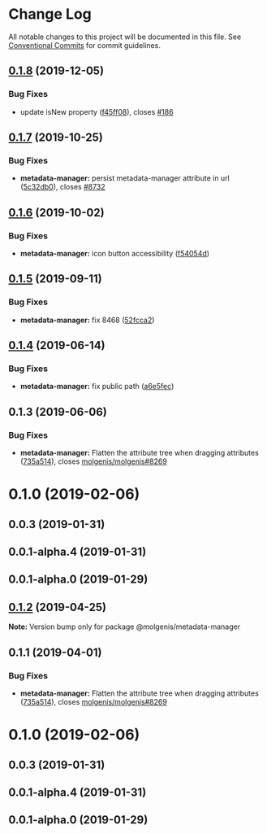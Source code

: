 # Change Log

All notable changes to this project will be documented in this file.
See [Conventional Commits](https://conventionalcommits.org) for commit guidelines.

## [0.1.8](https://github.com/molgenis/molgenis-frontend/compare/@molgenis-ui/metadata-manager@0.1.7...@molgenis-ui/metadata-manager@0.1.8) (2019-12-05)


### Bug Fixes

* update isNew property ([f45ff08](https://github.com/molgenis/molgenis-frontend/commit/f45ff08)), closes [#186](https://github.com/molgenis/molgenis-frontend/issues/186)





## [0.1.7](https://github.com/molgenis/molgenis-frontend/compare/@molgenis-ui/metadata-manager@0.1.6...@molgenis-ui/metadata-manager@0.1.7) (2019-10-25)


### Bug Fixes

* **metadata-manager:** persist metadata-manager attribute in url ([5c32db0](https://github.com/molgenis/molgenis-frontend/commit/5c32db0)), closes [#8732](https://github.com/molgenis/molgenis-frontend/issues/8732)





## [0.1.6](https://github.com/molgenis/molgenis-frontend/compare/@molgenis-ui/metadata-manager@0.1.5...@molgenis-ui/metadata-manager@0.1.6) (2019-10-02)


### Bug Fixes

* **metadata-manager:** icon button accessibility ([f54054d](https://github.com/molgenis/molgenis-frontend/commit/f54054d))





## [0.1.5](https://github.com/molgenis/molgenis-frontend/compare/@molgenis-ui/metadata-manager@0.1.4...@molgenis-ui/metadata-manager@0.1.5) (2019-09-11)


### Bug Fixes

* **metadata-manager:** fix 8468 ([52fcca2](https://github.com/molgenis/molgenis-frontend/commit/52fcca2))





## [0.1.4](https://github.com/molgenis/molgenis-frontend/compare/@molgenis-ui/metadata-manager@0.1.3...@molgenis-ui/metadata-manager@0.1.4) (2019-06-14)


### Bug Fixes

* **metadata-manager:** fix public path ([a6e5fec](https://github.com/molgenis/molgenis-frontend/commit/a6e5fec))





## 0.1.3 (2019-06-06)


### Bug Fixes

* **metadata-manager:** Flatten the attribute tree when dragging attributes ([735a514](https://github.com/molgenis/molgenis-frontend/commit/735a514)), closes [molgenis/molgenis#8269](https://github.com/molgenis/molgenis/issues/8269)



# 0.1.0 (2019-02-06)



## 0.0.3 (2019-01-31)



## 0.0.1-alpha.4 (2019-01-31)



## 0.0.1-alpha.0 (2019-01-29)





## [0.1.2](https://github.com/molgenis/molgenis-frontend/compare/@molgenis/metadata-manager@0.1.1...@molgenis/metadata-manager@0.1.2) (2019-04-25)

**Note:** Version bump only for package @molgenis/metadata-manager





## 0.1.1 (2019-04-01)


### Bug Fixes

* **metadata-manager:** Flatten the attribute tree when dragging attributes ([735a514](https://github.com/molgenis/molgenis-frontend/commit/735a514)), closes [molgenis/molgenis#8269](https://github.com/molgenis/molgenis/issues/8269)



# 0.1.0 (2019-02-06)



## 0.0.3 (2019-01-31)



## 0.0.1-alpha.4 (2019-01-31)



## 0.0.1-alpha.0 (2019-01-29)
